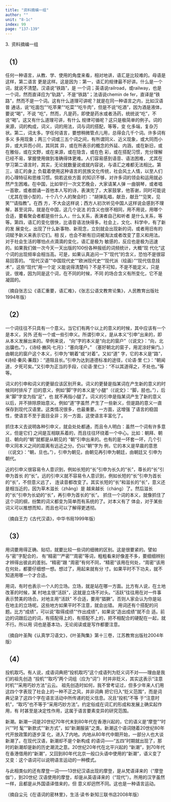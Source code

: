 ```yaml
---
title: "资料摘编一组"
author: ""
unit: "8-1c"
index: 99
page: "137-139"
---
```


3. 资料摘编一组

## （1）

任何一种语言，从教、学、使用的角度来看，相对地讲，语汇是比较难的。母语是这样，第二语言
更是这样。这是因为：第一，语汇的规律最不好讲。什么是一个词，就说不清楚。汉语说“铁路”，是
一个词；英语说railroad，或railway，也是一个词，然而直译应为“轨路”，不是“铁路”；法语说chemin
de fer，直译是“铁路”，然而不是一个词。这有什么道理可讲呢？就是在同一种语言之内，比如汉语普
通话，说“吃面包”“吃苹果”“吃菜”“吃牛肉”，但是不说“吃酒”，因为酒是液体，要说“喝”，不说
“吃”，然而，凡是药，即使是药水或者汤药，统统说“吃”，不说“喝”。这又有什么道理可讲，有什么
规律可循呢？这只是极简单的例子。词的来源，词的构成，词义，词的用法，词与词的搭配，等等，变
化多端，复杂万状。第二，词太多。学任何语言，要想稍微管点儿用，总得会几千个词。许多词有多义
多用现象；两三个词或三五个词之间，有所谓同义、近义现象，或大同而小异，或大异而小同，其同其
异，或在所表示的概念的外延、内涵，或在新旧，或在雅俗，或在文野，或在来源，或在隐含，或在色
彩，或在搭配习惯，充分理解已经不易，掌握使用做到准确得体更难。人们容易感到语音、语法困难，
尤其在学习第二语言时，其实，无论就数量说或就内容说，与语汇之难都无法相比。第三，语汇的身上
负载着使用这种语言的民族文化传统，社会风土人情，以至人们的心理特征和思维习惯。倘若这些方面
的知识不够，对许多词的领会和运用就必然产生困难。在中国，比如举行一次文艺晚会，大家请某人弹
一曲钢琴，或者唱一首歌，或者朗诵一首他本人写的诗，表演完了，大家鼓掌，他答谢，同时可能说
（尤其在很小型的，十个八个人的聚会时）：“胡弹乱唱，献丑，献丑”“见笑，见笑”“请指教”。在西
方，不大会这样说；西方人初次听见中国人这样说会感到不理解，甚至诧异。就是在中国，这几个说法
的含义也很不相同，用不用说，用哪个合适，要看聚会者都是些什么人，什么关系，表演者自己和听者
是什么关系，等等。第四，语汇的变化很快，比语音语法快得多。社会上，文化、科学中，有了新的发
展变化，出现了什么新事物、新观念，立刻就会出现新的词，或者用旧有的词赋予新义来表示它们。相
反，也会不断有旧词被淘汰或者改变了意义和用法。对于社会生活的哪怕点点滴滴的变化，语汇是极为
敏感的，反应也是极为迅速的。如果我们做一次今天一天出版的100份各种报纸的词频统计，大概“现
代化”这个词的出现频率会相当高。可是，如果认真追问一下“现代”的含义，恐怕不是很容易回答的。
“现代汉语”“中国现代史”“欧洲现代史”“现代派（绘画）”“现代信息技术”，这些“现代”用一个定
义能说得清楚吗？不是不可知，不是不能定义，只是说，很难，因为同是这个词，在不同的时候，不同
的场合含义有所变化，它不是凝固的。

<div class="article-signature">（摘自张志公《语汇重要，语汇难》，《张志公语文教育论集》，人民教育出版社1994年版）</div>

## （2）

一个词往往不只具有一个意义。当它们有两个以上的意义的时候，其中应该有一个是本义，另外
还有一个或一些引申义。所谓引申义，是从本义“引申”出来的，即从本义发展出来的。举例来说，
“向”字的本义是“向北的窗户”（《说文》：“向，北出牖也。”），《诗经·豳风·七月》：“塞向墐户。”
（塞好朝北的窗子，用泥涂好柴门。）由朝北的窗户这个本义，引申为“朝着”或“对着”。又如“道”
字，它的本义是“路”，《诗经·秦风·蒹葭》：“道阻且长。”引申为达到道德标准的途径，《论语·里
仁》：“朝闻道，夕死可矣。”又引申为正当的手段，《论语·里仁》：“不以其道得之，不处也。”等等。

词义的引申和词义的更替应该区别开来。词义的更替是指某词在产生新的意义的时候同时排斥了
旧的意义，例如“脚”字的本义是“小腿”（《说文》：“脚，胫也。”），后来“脚”字变为指“足”，也
就不再指小腿了。词义的引申是指某词产生了新的意义以后，并不排除原始意义。例如“道”字虽然
产生了一些新义，但是路的意义一直保存到现代汉语里。这类情况很多，也最重要。一方面，这增强
了语言的稳固性，使语言不至于面目全非；另一方面，这使语言丰富化了。

抓住本义去说明各种引申义，就会处处都通，而且令人明白：虽然一个词有许多意义，但是它们
之间是互相联系着的，而且往往环绕着一个中心。比如：朝拜、朝廷、朝向的“朝”就都是从朝见的
“朝”引申出来的。也有的是一环套一环，几个引申义同本义之间的距离有远近之分。仍以“朝”字为
例，它的本义是早晨的意思（《说文》：“朝，旦也。”），引申为朝见，由朝见再引申为朝廷，由朝廷又
引申为朝代。

近的引申义很容易令人意识到，例如长短的“长”引申为长久的“长”，尊长的“长”引申为首长
的“长”。远的引申义就不容易令人意识到，例如长短的“长”引申为首长的“长”，不但意义远了，
连读音都改变了。其实长短的“长”和滋长的“长”，意义还是相当近的，因为草木滋长（zhǎng）是
越来越长（cháng）了。然后滋长的“长”引申为长幼的“长”，再引申为首长的“长”。
抓住一个词的本义，就像抓住了这个词的纲，纷繁的词义都变为简单而有系统的了。对本义有了
体会，对于某些词义可以推想而知，而且也可以了解得更透彻。

<div class="article-signature">（摘自王力《古代汉语》，中华书局1999年版）</div>

## （3）

用词要用得正确、贴切，就要比较一些词的细微的区别。这是很要紧的。譬如与“密”字配合的，
有“精密”“严密”“周密”等词，粗粗看来好像差不多，要细细辨别才辨得出彼此的差别。“精密”跟
“周密”有何不同，“精密”该用在何处，“周密”该用在何处，都要仔细想一想。想过了，用起来就有分
寸。如果平时不下功夫，就不知道用哪一个才合适。

用词，有时也表示一个人的立场。立场，就是站在哪一方面。比方有人说，在土地改革的时候，某
村地主很“活跃”，这就是立场不对头。“活跃”往往用在对一件事表示赞美的场合。对地主用“活跃”
不合适，要用“猖獗”。否则人家会认为你是站在地主的立场呢。这些地方如果平时不注意，就会出错。
用词还有个搭配的问题。比方“成绩”，可以说“取得成绩”“作出成绩”，如果说“造出成绩”就不合
适。前边的词跟后边的词，有搭配得上的，有搭配不上的，把不相配合的硬配在一起，就不行。所以用
词也是基本功，无论阅读或是写作都要注意。

<div class="article-signature">（摘自叶圣陶《认真学习语文》，《叶圣陶集》第十三卷，江苏教育出版社2004年版）</div>

## （4）

投机取巧。有人说，成语词典把“投机取巧”这个成语列为贬义词不对——理由是我们的祖先创造
“投机”“取巧”两个词组（应为“词”）时并非贬义，其实这表示“注意时机”“采用巧妙方法”云云。
祖先创造时如何，我不曾考证过，但多少年来人们用这四个字表现了社会上的一种不正之风，并非词典
把它归入“贬义范围”，而是词典记录了这四个字在语言活动中所传递的贬义信息。况且“投机”不等
于“注意时机”，“取巧”也不等于“采用巧妙方法”。约定俗成在词汇的形成和发展上确实起作用，有
时甚至是决定性作用，这属于语言要素变异的研究范围。

<p></p>

新潮。新潮一词是20世纪70年代末到80年代在香港兴起的，它的语义是“摩登”“时兴”“时
髦”“新款式”“新方式”，如“新潮服装”之类。新潮这个语词随着20世纪80年代开放政策的逐步深
化，进入了内地。内地从80年代中期开始，一部分人也大谈新潮了。在现代汉语，新潮却不是个新构成
的语词——“五四”时期就出现了，那时的新潮却是新的历史潮流之意。20世纪20年代在北平兴起的
“新潮”，到70年代在香港借用的“新潮”，又回到80年代北京一般口头语中使用的“新潮”，语义变了
又变：这个语词可以说明语言运动的一种模式。

与此相类似的还有摩登一词——13世纪汉语出现的摩登，是从梵语译来的（“摩登伽”），到20世纪
汉语使用的摩登，却是从英语译来的（“现代”）。所用的汉字虽然一样，且都是从外国语译借来的，但
意义却迥然不同。这也是一种语言运动。

<div class="article-signature">（摘自尘元《在语词的密林里》，生活·读书·新知三联书店2008年版）</div>

